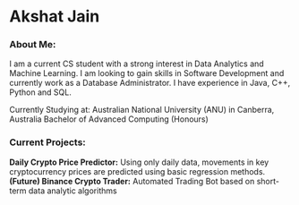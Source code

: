 # Akshat Jain

### About Me:
I am a current CS student with a strong interest in Data Analytics and Machine Learning. I am looking to gain skills in Software Development and currently work as a Database Administrator. I have experience in Java, C++, Python and SQL.

Currently Studying at: Australian National University (ANU) in Canberra, Australia
Bachelor of Advanced Computing (Honours)


### Current Projects:
**Daily Crypto Price Predictor:** Using only daily data, movements in key cryptocurrency prices are predicted using basic regression methods.
**(Future) Binance Crypto Trader:** Automated Trading Bot based on short-term data analytic algorithms



